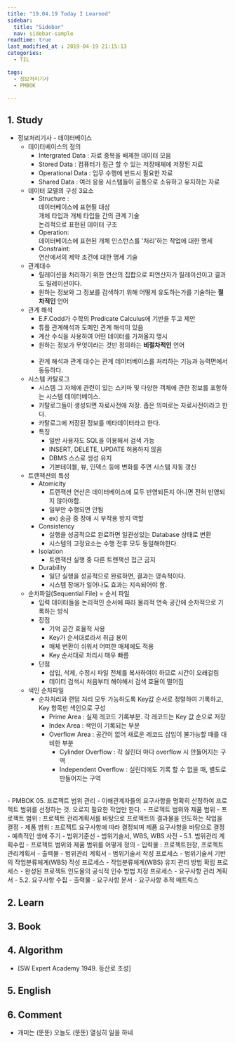 ```yaml
---
title: "19.04.19 Today I Learned"
sidebar:
  title: "Sidebar"
  nav: sidebar-sample
readtime: true
last_modified_at : 2019-04-19 21:15:13
categories:
  - TIL

tags:
  - 정보처리기사
  - PMBOK

---
```


## 1. Study

- 정보처리기사 - 데이터베이스
  - 데이터베이스의 정의
    - Intergrated Data : 자료 중복을 배제한 데이터 모음
    - Stored Data : 컴퓨터가 접근 할 수 있는 저장매체에 저장된 자료
    - Operational Data : 업무 수행에 반드시 필요한 자료
    - Shared Data : 여러 응용 시스템들이 공통으로 소유하고 유지하는 자료<br>
  - 데이터 모델의 구성 3요소
    - Structure : <br>데이터베이스에 표현될 대상 <br>개체 타입과 개체 타입들 간의 관계 기술<br>논리적으로 표현된 데이터 구조
    - Operation: <br>데이터베이스에 표현된 개체 인스턴스를 '처리'하는 작업에 대한 명세
    - Constraint: <br>연산에서의 제약 조건에 대한 명세 기술
  - 관계대수
    - 릴레이션을 처리하기 위한 연산의 집합으로 피연산자가 릴레이션이고 결과도 릴레이션이다.
    - 원하는 정보와 그 정보를 검색하기 위해 어떻게 유도하는가를 기술하는 **절차적인** 언어
  - 관계 해석
    - E.F.Codd가 수학의 Predicate Calculus에 기반을 두고 제안
    - 튜플 관계해석과 도메인 관계 해석이 있음
    - 계산 수식을 사용하여 어떤 데이터를 가져올지 명시
    - 원하는 정보가 무엇이라는 것만 정의하는 **비절차적인** 언어<br><br>
    - 관계 해석과 관계 대수는 관계 데이터베이스를 처리하는 기능과 능력면에서 동등하다.<br>
  -  시스템 카탈로그
     -  시스템 그 자체에 관련이 있는 스키마 및 다양한 객체에 관한 정보를 포함하는 시스템 데이터베이스.
     -  카탈로그들이 생성되면 자료사전에 저장. 좁은 의미로는 자료사전이라고 한다.
     -  카탈로그에 저장된 정보를 메타데이터라고 한다.
     -  특징
        -  일반 사용자도 SQL을 이용해서 검색 가능
        -  INSERT, DELETE, UPDATE 허용하지 않음
        -  DBMS 스스로 생성 유지
        -  기본테이블, 뷰, 인덱스 등에 변화를 주면 시스템 자동 갱신
  -  트랜잭션의 특성
     -  Atomicity
        -  트랜잭션 연산은 데이터베이스에 모두 반영되든지 아니면 전혀 반영되지 않아야함.
        -  일부만 수행되면 안됨
        -  ex) 송금 중 장애 시 부작용 방지 역할
     -  Consistency
        -  실행을 성공적으로 완료하면 일관성있는 Database 상태로 변환
        -  시스템의 고정요소는 수행 전후 모두 동일해야한다.
     -  Isolation
        -  트랜잭션 실행 중 다른 트랜잭션 접근 금지
     -  Durability
        -  일단 실행을 성공적으로 완료하면, 결과는 영속적이다.
        -  시스템 장애가 일어나도 효과는 지속되어야 함.
  -  순차파일(Sequential File) = 순서 파일
     -  입력 데이터들을 논리적인 순서에 따라 물리적 연속 공간에 순차적으로 기록하는 방식
     -  장점
        -  기억 공간 효율적 사용
        -  Key가 순서대로라서 취급 용이
        -  매체 변환이 쉬워서 어떠한 매체에도 적용
        -  Key 순서대로 처리시 매우 빠름
     -  단점
        -  삽입, 삭제, 수정시 파일 전체를 복사하여야 하므로 시간이 오래걸림
        -  데이터 검색시 처음부터 해야해서 검색 효율이 떨어짐
  -  색인 순차파일
     -  순차처리와 랜덤 처리 모두 가능하도록 Key값 순서로 정렬하여 기록하고, Key 항목만 색인으로 구성
        -  Prime Area : 실제 레코드 기록부분. 각 레코드는 Key 값 순으로 저장
        -  Index Area : 색인이 기록되는 부분
        -  Overflow Area : 공간이 없어 새로운 레코드 삽입이 불가능할 때를 대비한 부분
           -  Cylinder Overflow : 각 실린더 마다 overflow 시 만들어지는 구역
           -  Independent Overflow : 실린더에도 기록 할 수 없을 때, 별도로 만들어지는 구역
<br>
- PMBOK 05. 프로젝트 범위 관리
  - 이해관계자들의 요구사항을 명확히 산정하여 프로젝트 범위를 선정하는 것. 오로지 필요한 작업만 한다.
    - 프로젝트 범위와 제품 범위
      - 프로젝트 범위 : 프로젝트 관리계획서를 바탕으로 프로젝트의 결과물을 인도하는 작업을 결정
      - 제품 범위 : 프로젝트 요구사항에 따라 결정되며 제품 요구사항을 바탕으로 결정
    - 예측적인 생애 주기
      - 범위기준선 - 범위기술서, WBS, WBS 사전
  - 5.1. 범위관리 계획수립
    - 프로젝트 범위와 제품 범위를 어떻게 정의
    - 입력물 : 프로젝트헌장, 프로젝트 관리계획서
    - 출력물
      - 범위관리 계획서
        - 범위기술서 작성 프로세스
        - 범위기술서 기반의 작업분류체계(WBS) 작성 프로세스
        - 작업분류체계(WBS) 유지 관리 방법 확립 프로세스
        - 완성된 프로젝트 인도물의 공식적 인수 방법 지정 프로세스
      - 요구사항 관리 계획서
  - 5.2. 요구사항 수집
    - 출력물
      - 요구사항 문서
      - 요구사항 추적 매트릭스



## 2. Learn


## 3. Book


## 4. Algorithm

- [SW Expert Academy 1949. 등산로 조성]

## 5. English


## 6. Comment

- 개미는 (뚠뚠) 오늘도 (뚠뚠) 열심히 일을 하네